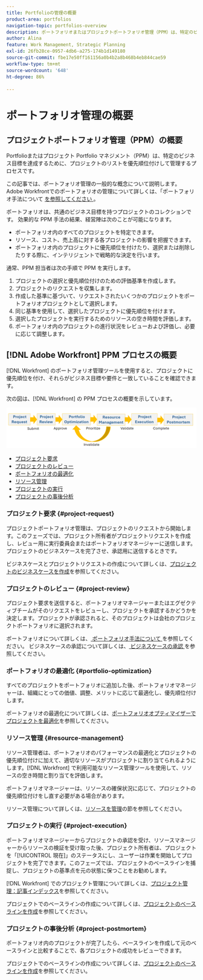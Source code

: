 ```yaml
---
title: Portfolioの管理の概要
product-area: portfolios
navigation-topic: portfolios-overview
description: ポートフォリオまたはプロジェクトポートフォリオ管理（PPM）は、特定のビジネス目標を達成するために、プロジェクトのリストに優先順位を付けて管理するプロセスです。ポートフォリオとは、共通のビジネス目標を持つプロジェクトの集まりです。
author: Alina
feature: Work Management, Strategic Planning
exl-id: 26fb28ce-0957-4db6-a275-174b1d149180
source-git-commit: fbe17e50ff161156a0b4b2a8b468b4eb844cae59
workflow-type: tm+mt
source-wordcount: '648'
ht-degree: 86%

---
```


# ポートフォリオ管理の概要

<!--Audited: 09/2024-->

## プロジェクトポートフォリオ管理（PPM）の概要

Portfolioまたはプロジェクト Portfolio マネジメント（PPM）は、特定のビジネス目標を達成するために、プロジェクトのリストを優先順位付けして管理するプロセスです。

この記事では、ポートフォリオ管理の一般的な概念について説明します。 Adobe Workfrontでのポートフォリオの管理について詳しくは、「ポートフォリオ手法について [ を参照してください ](/help/quicksilver/manage-work/portfolios/portfolios-overview/portfolio-overview.md)。

ポートフォリオは、共通のビジネス目標を持つプロジェクトのコレクションです。 効果的な PPM 手法の結果、経営陣は次のことが可能になります。

* ポートフォリオ内のすべてのプロジェクトを特定できます。
* リソース、コスト、売上高に対する各プロジェクトの影響を把握できます。
* ポートフォリオ内のプロジェクトに優先順位を付けたり、選択または削除したりする際に、インテリジェントで戦略的な決定を行います。

通常、PPM 担当者は次の手順で PPM を実行します。

1. プロジェクトの選択と優先順位付けのための評価基準を作成します。
1. プロジェクトのリクエストを収集します。
1. 作成した基準に基づいて、リクエストされたいくつかのプロジェクトをポートフォリオプロジェクトとして選択します。
1. 同じ基準を使用して、選択したプロジェクトに優先順位を付けます。
1. 選択したプロジェクトを実行するためのリソースの空き時間を評価します。
1. ポートフォリオ内のプロジェクトの進行状況をレビューおよび評価し、必要に応じて調整します。

## [!DNL Adobe Workfront] PPM プロセスの概要

[!DNL Workfront] のポートフォリオ管理ツールを使用すると、プロジェクトに優先順位を付け、それらがビジネス目標や要件と一致していることを確認できます。

次の図は、[!DNL Workfront] の PPM プロセスの概要を示しています。

![ プロジェクトポートフォリオ管理プロセス ](assets/project-portfolio-management-process-diagram.png)

* [プロジェクト要求](#project-request)
* [プロジェクトのレビュー](#project-review)
* [ポートフォリオの最適化](#portfolio-optimization)
* [リソース管理](#resource-management)
* [プロジェクトの実行](#project-execution)
* [プロジェクトの事後分析](#project-postmortem)

### プロジェクト要求 {#project-request}

プロジェクトポートフォリオ管理は、プロジェクトのリクエストから開始します。このフェーズでは、プロジェクト所有者がプロジェクトリクエストを作成し、レビュー用に実行委員会またはポートフォリオマネージャーに送信します。プロジェクトのビジネスケースを完了させ、承認用に送信するときです。

ビジネスケースとプロジェクトリクエストの作成について詳しくは、[プロジェクトのビジネスケースを作成](../../../manage-work/projects/define-a-business-case/create-business-case.md)を参照してください。

### プロジェクトのレビュー {#project-review}

プロジェクト要求を送信すると、ポートフォリオマネージャーまたはエグゼクティブチームがそのリクエストをレビューし、プロジェクトを承認するかどうかを決定します。プロジェクトが承認されると、そのプロジェクトは会社のプロジェクトポートフォリオに選択されます。

ポートフォリオについて詳しくは、[ ポートフォリオ手法について ](../../../manage-work/portfolios/portfolios-overview/portfolio-overview.md) を参照してください。 ビジネスケースの承認について詳しくは、[ ビジネスケースの承認 ](../../../manage-work/projects/define-a-business-case/approve-business-case.md) を参照してください。

### ポートフォリオの最適化 {#portfolio-optimization}

すべてのプロジェクトをポートフォリオに追加した後、ポートフォリオマネージャーは、組織にとっての価値、調整、メリットに応じて最適化し、優先順位付けします。

ポートフォリオの最適化について詳しくは、[ポートフォリオオプティマイザーでプロジェクトを最適化](../../../manage-work/portfolios/portfolio-optimizer/optimize-projects-in-portfolio-optimizer.md)を参照してください。

### リソース管理 {#resource-management}

リソース管理者は、ポートフォリオのパフォーマンスの最適化とプロジェクトの優先順位付けに加えて、適切なリソースがプロジェクトに割り当てられるようにします。[!DNL Workfront] で利用可能なリソース管理ツールを使用して、リソースの空き時間と割り当てを評価します。

ポートフォリオマネージャーは、リソースの確保状況に応じて、プロジェクトの優先順位付けをし直す必要がある場合があります。

リソース管理について詳しくは、[リソースを管理](../../../resource-mgmt/manage-resources.md)の節を参照してください。

### プロジェクトの実行 {#project-execution}

ポートフォリオマネージャーからプロジェクトの承認を受け、リソースマネージャーからリソースの検証を受け取った後、プロジェクト所有者は、プロジェクトを「[!UICONTROL 現在]」のステータスにし、ユーザーは作業を開始してプロジェクトを完了できます。このフェーズでは、プロジェクトのベースラインを捕捉し、プロジェクトの基準点を元の状態に保つことをお勧めします。

[!DNL Workfront] でのプロジェクト管理について詳しくは、[プロジェクト管理：記事インデックス](../../../manage-work/projects/manage-projects/manage-projects-overview.md)を参照してください。

プロジェクトでのベースラインの作成について詳しくは、[プロジェクトのベースラインを作成](../../../manage-work/projects/create-projects/create-baselines.md)を参照してください。

### プロジェクトの事後分析 {#project-postmortem}

ポートフォリオ内のプロジェクトが完了したら、ベースラインを作成して元のベースラインと比較することで、各プロジェクトの成功をレビューできます。

プロジェクトでのベースラインの作成について詳しくは、[プロジェクトのベースラインを作成](../../../manage-work/projects/create-projects/create-baselines.md)を参照してください。
